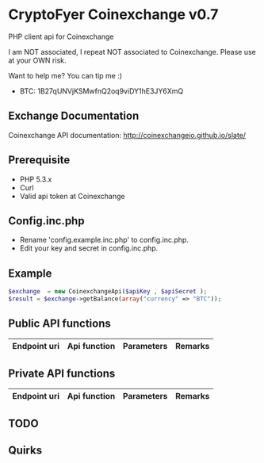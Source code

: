 CryptoFyer Coinexchange v0.7
==============

PHP client api for Coinexchange

I am NOT associated, I repeat NOT associated to Coinexchange. Please use at your OWN risk.

Want to help me? You can tip me :)
* BTC: 1B27qUNVjKSMwfnQ2oq9viDY1hE3JY6XmQ


Exchange Documentation
----
Coinexchange API documentation: http://coinexchangeio.github.io/slate/

Prerequisite
----
* PHP 5.3.x
* Curl
* Valid api token at Coinexchange


Config.inc.php
----
* Rename 'config.example.inc.php' to config.inc.php.
* Edit your key and secret in config.inc.php.



Example
----
```php
$exchange  = new CoinexchangeApi($apiKey , $apiSecret );
$result = $exchange->getBalance(array("currency" => "BTC"));
```

Public API functions
----

| Endpoint uri | Api function | Parameters | Remarks |
| --- | --- | --- | --- |


Private API functions
----

| Endpoint uri | Api function | Parameters | Remarks |
| --- | --- | --- | --- |



TODO
----

Quirks
----
